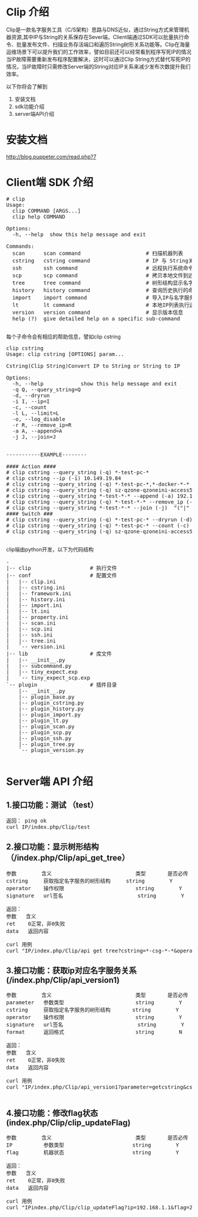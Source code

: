 # Clip 介绍
Clip是一款名字服务工具（C/S架构）思路与DNS近似，通过String方式来管理机器资源,其中IP与String的关系保存在Sever端，Client端通过SDK可以批量执行命令、批量发布文件、扫描业务存活端口和遍历String树形关系功能等。Clip在海量运维场景下可以提升我们的工作效率，譬如目前还可以经常看到程序写死IP的情况当IP故障需要重新发布程序配置解决，这时可以通过Clip String方式替代写死IP的情况，当IP故障时只需修改Server端的String对应IP关系来减少发布次数提升我们效率。

以下你将会了解到
1. 安装文档
2. sdk功能介绍
3. server端API介绍

# 安装文档
 http://blog.puppeter.com/read.php?7

# Client端 SDK 介绍
<pre>
# clip 
Usage: 
  clip COMMAND [ARGS...]
  clip help COMMAND

Options:
  -h, --help  show this help message and exit

Commands:
  scan      scan command                     # 扫描机器列表
  cstring   cstring command                  # IP 与 String关系转换
  ssh       ssh command                      # 远程执行系统命令
  scp       scp command                      # 拷贝本地文件到远程 && 拷贝远程文件到本地
  tree      tree command                     # 树形结构显示名字服务列表
  history   history command                  # 查询历史执行的命令
  import    import command                   # 导入IP与名字服务对应关系
  lt        lt command                       # 本地IP列表执行远程命令 && 考本文件到远程
  version   version command                  # 显示版本信息
  help (?)  give detailed help on a specific sub-command
  </pre>

每个子命令会有相应的帮助信息，譬如clip cstring 
<pre>
clip cstring 
Usage: clip cstring [OPTIONS] param...

Cstring(Clip String)Convert IP to String or String to IP

Options:
  -h, --help            show this help message and exit
  -q Q, --query_string=Q
  -d, --dryrun          
  -i I, --ip=I          
  -c, --count           
  -l L, --limit=L       
  -o, --log_disable     
  -r R, --remove_ip=R   
  -a A, --append=A      
  -j J, --join=J        


-----------EXAMPLE--------

#### Action ####
# clip cstring --query_string (-q) *-test-pc-*
# clip cstring --ip (-i) 10.149.19.84
# cliy cstring --query_string (-q) *-test-pc-*,*-docker-*-*
# clip cstring --query_string (-q) sz-qzone-qzoneini-access5 --limit (-l) 10,15
# clip cstring --query_string *-test-*-* --append (-a) 192.168.0.1,192.168.0.2
# clip cstring --query_string (-q) *-test-*-* --remove_ip (-r) 192.168.0.1,192.168.0.6
# clip cstring --query_string *-test-*-* --join (-j)  "("|" "," "\n" "space" "json")"
#### Switch ###
# clip cstring --query_string (-q) *-test-pc-* --dryrun (-d)
# clip cstring --query_string (-q) *-test-pc-* --count (-c)
# clip cstring --query_string (-q) sz-qzone-qzoneini-access5 --log_disable (-o)

</pre>
clip端由python开发，以下为代码结构
<pre>
.
|-- clip                   # 执行文件
|-- conf                   # 配置文件
|   |-- clip.ini  
|   |-- cstring.ini
|   |-- framework.ini
|   |-- history.ini
|   |-- import.ini
|   |-- lt.ini
|   |-- property.ini
|   |-- scan.ini
|   |-- scp.ini
|   |-- ssh.ini
|   |-- tree.ini
|   `-- version.ini
|-- lib                    # 库文件
|   |-- __init__.py
|   |-- subcommand.py
|   |-- tiny_expect.exp
|   `-- tiny_expect_scp.exp
`-- plugin                 # 插件目录
    |-- __init__.py
    |-- plugin_base.py
    |-- plugin_cstring.py
    |-- plugin_history.py
    |-- plugin_import.py
    |-- plugin_lt.py
    |-- plugin_scan.py
    |-- plugin_scp.py
    |-- plugin_ssh.py
    |-- plugin_tree.py
    `-- plugin_version.py
    </pre>

# Server端 API 介绍
## 1.接口功能：测试 （test）
<pre>
返回： ping ok
curl IP/index.php/Clip/test
</pre>


## 2.接口功能：显示树形结构 （/index.php/Clip/api_get_tree）
<pre>
参数        含义                           类型       是否必传   参数内容
cstring     获取指定名字服务的树形结构     string        Y            
operator    操作权限                       string        Y        default|guest|admin
signature   url签名                        string        Y        php案例：md5($input['cstring']."-".$key."-".date('H')) 

返回：
参数   含义
ret    0正常，非0失败    
data   返回内容

curl 用例
curl "IP/index.php/Clip/api_get_tree?cstring=*-csg-*-*&operator=guest&signature=8f6857d4cc9681f4d17a242b44d23c72"
</pre>

## 3.接口功能：获取ip对应名字服务关系(/index.php/Clip/api_version1)
<pre>
参数        含义                           类型       是否必传   参数内容
parameter   参数类型                       string        Y        "getip","getcstring","mgetip","mgetcstring"
cstring     获取指定名字服务的树形结构       string        Y            
operator    操作权限                       string        Y        default|guest|admin
signature   url签名                        string        Y        php案例：md5($input['cstring']."-".$key."-".date('H')) 
format      返回格式                       string        N        text(默认)|json

返回：
参数   含义
ret    0正常，非0失败    
data   返回内容

curl 用例
curl "IP/index.php/Clip/api_version1?parameter=getcstring&cstring=*-cls-*-*&operator=guest&signature=06588845bdad76e1a143831e9a970661"

</pre>

## 4.接口功能：修改flag状态(index.php/Clip/clip_updateFlag)
<pre>
参数        含义                           类型       是否必传   参数内容
IP          参数类型                      string        Y        
flag        机器状态                      string        Y        1（正常）| 2（下线）| 8（故障）           

返回：
参数   含义
ret    0正常，非0失败    
data   返回内容

curl 用例
curl "IPindex.php/Clip/clip_updateFlag?ip=192.168.1.1&flag=2&signature=06588845bdad76e1a143831e9a970661"


</pre>
